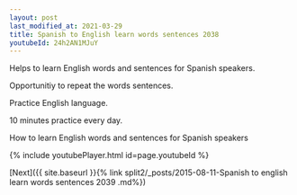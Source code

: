 ```yaml
---
layout: post
last_modified_at: 2021-03-29
title: Spanish to English learn words sentences 2038 
youtubeId: 24h2AN1MJuY
---
```

 
 
Helps to learn English words and sentences for Spanish speakers.

Opportunitiy to repeat the words sentences. 

Practice English language. 
 
10 minutes practice every day. 
 
How to learn English words and sentences for Spanish speakers 
 
{% include youtubePlayer.html id=page.youtubeId %}
 
 
[Next]({{ site.baseurl }}{% link  split2/_posts/2015-08-11-Spanish to english learn words sentences 2039 .md%})
 
